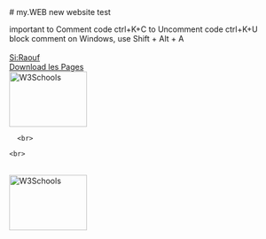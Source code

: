  <head><link rel = "icon" href = "https://tarek-bg.github.io/web/bookhtml/img/iconHasdrubalV2_15p.gif"  type = "image/x-icon"> </head>
# my.WEB
new website test

important
to Comment code   ctrl+K+C
to Uncomment code    ctrl+K+U
<BR>
block comment on Windows, use Shift + Alt + A 
<br>
<br><a href="https://tarek-bg.github.io/web/archi/plage.jpg" download>Si:Raouf</a>
<br><a href="https://tarek-bg.github.io/web/archi/HAM052024.zip" download>Download les Pages</a>
<br>
      <a href="https://tarek-bg.github.io/web/archi/plage.mp4" target="_blank" position="absolute">
        <img src="https://tarek-bg.github.io/web/archi/plage.jpg" alt="W3Schools" width="140" height="100">
      </a>

      <br>

    <br>



<br>
      <a href="https://tarek-bg.github.io/web/archi/fethi.webm" target="_blank" position="absolute">
        <img src="https://tarek-bg.github.io/web/archi/piscine.jpg" alt="W3Schools" width="140" height="100">
      </a>